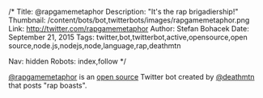 /*
Title: @rapgamemetaphor
Description: "It's the rap brigadiership!"
Thumbnail: /content/bots/bot,twitterbots/images/rapgamemetaphor.png
Link: http://twitter.com/rapgamemetaphor
Author: Stefan Bohacek
Date: September 21, 2015
Tags: twitter,bot,twitterbot,active,opensource,open source,node.js,nodejs,node,language,rap,deathmtn

Nav: hidden
Robots: index,follow
*/

[@rapgamemetaphor](https://twitter.com/rapgamemetaphor) is an [open source](https://github.com/jimkang/rapgamemetaphor) Twitter bot created by [@deathmtn](https://twitter.com/deathmtn) that posts "rap boasts".